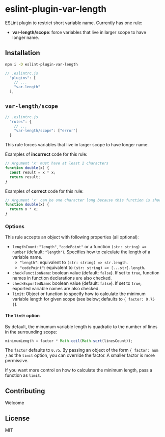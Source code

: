 # eslint-plugin-var-length

ESLint plugin to restrict short variable name. Currently has one rule:

- **var-length/scope**: force variables that live in larger scope to have longer name.

## Installation

```sh
npm i -D eslint-plugin-var-length
```

```js
// .eslintrc.js
  "plugins": [
    // ...
    "var-length"
  ],
```

## `var-length/scope`

```js
// .eslintrc.js
  "rules": {
    // ...
    "var-length/scope": ["error"]
  }
```

This rule forces variables that live in larger scope to have longer name.

Examples of **incorrect** code for this rule:

```js
// Argument 'x' must have at least 2 characters
function double(x) {
  const result = x * x;
  return result;
}
```

Examples of **correct** code for this rule:

```js
// Argument 'x' can be one character long because this function is short
function double(x) {
  return x * x;
}
```

### Options

This rule accepts an object with following properties (all optional):

- `lengthCount`: `"length"`, `"codePoint"` or a function `(str: string) => number` (default: `"length"`). Specifies how to calculate the length of a variable name.
  - `"length"`: equivalent to `(str: string) => str.length`.
  - `"codePoint"`: equivalent to `(str: string) => [...str].length`.
- `checkFunctionName`: boolean value (default: `false`). If set to `true`, function names in function declarations are also checked.
- `checkExportedName`: boolean value (default: `false`). If set to `true`, exported variable names are also checked.
- `limit`: Object or function to specify how to calculate the minimum variable length for given scope (see below; defaults to `{ factor: 0.75 }`).

#### The `limit` option

By default, the minumum variable length is quadratic to the number of lines in the surrounding scope:

```js
minimumLength = factor * Math.ceil(Math.sqrt(linesCount));
```

The `factor` defaults to `0.75`. By passing an object of the form `{ factor: num }` as the `limit` option, you can override the factor. A smaller factor is more permissive.

If you want more control on how to calculate the minimum length, pass a function as `limit`.

## Contributing

Welcome

## License

MIT
